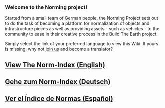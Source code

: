 ### Welcome to the Norming project!

Started from a small team of German people, the Norming Project sets out to do the task of becoming a platform for normalization of objects and infrastructure pieces as well as providing assets - such as vehicles - to the community to ease in their creative process in the Build The Earth project.

Simply select the link of your preferred language to view this Wiki. If yours is missing, why not [join us](https://discord.gg/eXzrZSx) and become a translator?

## [View The Norm-Index (English)](/BTEN/Index_EN)

## [Gehe zum Norm-Index (Deutsch)](/BTEN/Index_DE)

## [Ver el Índice de Normas (Español)](/BTEN/Index_ES)
